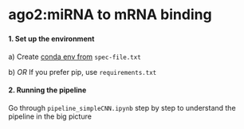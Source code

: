 # ago2:miRNA to mRNA binding

### 

#### 1. Set up the environment 
a) Create [conda env from](https://conda.io/projects/conda/en/latest/user-guide/tasks/manage-environments.html#building-identical-conda-environments) `spec-file.txt`

b) *OR* If you prefer pip, use `requirements.txt`

#### 2. Running the pipeline 
Go through `pipeline_simpleCNN.ipynb` step by step to understand the pipeline in the big picture
